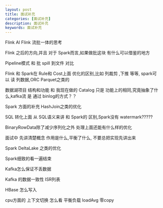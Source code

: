 ```yaml
---
layout: post
title: 面试补充
categories: [面试补充]
description: 面试补充
keywords: 面试补充
---
```


Flink AI Flink 流批一体的思考


Flink 之后的方向,并且 对于 Spark而言,如果做批这块 有什么可以借鉴的地方


Pipeline模式 和 批 spill 到文件 对比


Flink 和 Spark在 Rule和 Cost上面 优化的区别,比如 列裁剪 ,下推 等等, spark可以 读 列数据,ORC Parquet之类的


数据湖项目 结构和功能 和 我现在做的 Catalog 只是 功能上的相同,究竟抽象了什么,kafka流 是 通过 binlog的方式？？


Spark 方面的补充 HashJoin之类的优化


SQL 转化上面  从 SQL语义来讲 和 Spark的 区别,Spark没有 watermark?????


BinaryRowData除了减少序列化之外 处理上面还能有什么样的优化

面试中 先讲清楚概念  作用是什么,平衡了什么, 不要总把实现先讲出来

Spark DeltaLake 之类的优化

Spark细致的看一遍结束


Kafka怎么保证不丢数据

Kafka 的数据一致性 ISR列表

HBase 怎么写入 

cpu方面的 
上下文切换 怎么看 
平衡负载 loadAvg
零copy




